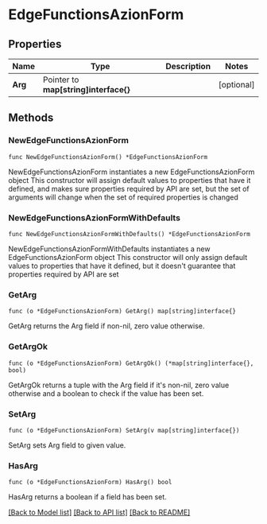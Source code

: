 # EdgeFunctionsAzionForm

## Properties

Name | Type | Description | Notes
------------ | ------------- | ------------- | -------------
**Arg** | Pointer to **map[string]interface{}** |  | [optional] 

## Methods

### NewEdgeFunctionsAzionForm

`func NewEdgeFunctionsAzionForm() *EdgeFunctionsAzionForm`

NewEdgeFunctionsAzionForm instantiates a new EdgeFunctionsAzionForm object
This constructor will assign default values to properties that have it defined,
and makes sure properties required by API are set, but the set of arguments
will change when the set of required properties is changed

### NewEdgeFunctionsAzionFormWithDefaults

`func NewEdgeFunctionsAzionFormWithDefaults() *EdgeFunctionsAzionForm`

NewEdgeFunctionsAzionFormWithDefaults instantiates a new EdgeFunctionsAzionForm object
This constructor will only assign default values to properties that have it defined,
but it doesn't guarantee that properties required by API are set

### GetArg

`func (o *EdgeFunctionsAzionForm) GetArg() map[string]interface{}`

GetArg returns the Arg field if non-nil, zero value otherwise.

### GetArgOk

`func (o *EdgeFunctionsAzionForm) GetArgOk() (*map[string]interface{}, bool)`

GetArgOk returns a tuple with the Arg field if it's non-nil, zero value otherwise
and a boolean to check if the value has been set.

### SetArg

`func (o *EdgeFunctionsAzionForm) SetArg(v map[string]interface{})`

SetArg sets Arg field to given value.

### HasArg

`func (o *EdgeFunctionsAzionForm) HasArg() bool`

HasArg returns a boolean if a field has been set.


[[Back to Model list]](../README.md#documentation-for-models) [[Back to API list]](../README.md#documentation-for-api-endpoints) [[Back to README]](../README.md)


